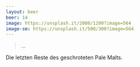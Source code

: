 ```yaml
---
layout: beer
beer: 14
image: https://unsplash.it/2000/1200?image=564
image-sm: https://unsplash.it/500/300?image=564
---
```


> ...

Die letzten Reste des geschroteten Pale Malts.

